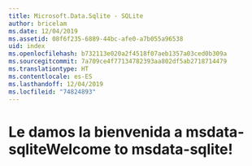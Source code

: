 ```yaml
---
title: Microsoft.Data.Sqlite - SQLite
author: bricelam
ms.date: 12/04/2019
ms.assetid: 08f6f235-6889-44bc-afe0-a7b055a96538
uid: index
ms.openlocfilehash: b732113e020a2f4518f07aeb1357a03ced0b309a
ms.sourcegitcommit: 7a709ce4f77134782393aa802df5ab2718714479
ms.translationtype: HT
ms.contentlocale: es-ES
ms.lasthandoff: 12/04/2019
ms.locfileid: "74824893"
---
```

# <a name="welcome-to-msdata-sqlite"></a><span data-ttu-id="01622-102">Le damos la bienvenida a msdata-sqlite</span><span class="sxs-lookup"><span data-stu-id="01622-102">Welcome to msdata-sqlite!</span></span>
